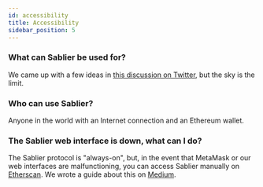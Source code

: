 ```yaml
---
id: accessibility
title: Accessibility
sidebar_position: 5
---
```


### What can Sablier be used for?

We came up with a few ideas in [this discussion on Twitter](https://twitter.com/Sablier/status/1205533344886411264), but the sky is the limit.

### Who can use Sablier?

Anyone in the world with an Internet connection and an Ethereum wallet.

### The Sablier web interface is down, what can I do?

The Sablier protocol is "always-on", but, in the event that MetaMask or our web interfaces are malfunctioning, you can
access Sablier manually on [Etherscan](https://etherscan.io/address/0xcd18eaa163733da39c232722cbc4e8940b1d8888). We
wrote a guide about this on [Medium](https://medium.com/sablier/operating-the-sablier-protocol-manually-e6569092c533).
